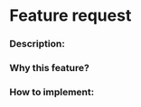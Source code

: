 <!-- So you want to have a new feature?
    Please check opening issues or docs 
    before opening a new issue.
-->
    
# Feature request

### Description:

### Why this feature?

<!-- Describe use case of this feature -->


### How to implement:

<!-- Describe your solution(if possible -->

